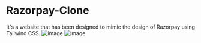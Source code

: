 # Razorpay-Clone
It's a website that has been designed to mimic the design of Razorpay using Tailwind CSS.
![image](https://github.com/user-attachments/assets/7f774a0d-7657-49b6-b41c-b7192ca6f26f)
![image](https://github.com/user-attachments/assets/066850fe-c58a-4d71-99f9-977b2164c52d)


